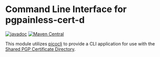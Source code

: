 <!--
SPDX-FileCopyrightText: 2022 Paul Schaub <info@pgpainless.org>

SPDX-License-Identifier: Apache-2.0
-->

# Command Line Interface for pgpainless-cert-d

[![javadoc](https://javadoc.io/badge2/org.pgpainless/pgpainless-cert-d-cli/javadoc.svg)](https://javadoc.io/doc/org.pgpainless/pgpainless-cert-d-cli)
[![Maven Central](https://badgen.net/maven/v/maven-central/org.pgpainless/pgpainless-cert-d-cli)](https://search.maven.org/artifact/org.pgpainless/pgpainless-cert-d-cli)

This module utilizes [picocli](https://picocli.info) to provide a CLI application for use with the
[Shared PGP Certificate Directory](https://sequoia-pgp.gitlab.io/pgp-cert-d/).
